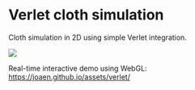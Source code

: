 # Verlet cloth simulation
 Cloth simulation in 2D using simple Verlet integration.

![](2Dcloth.gif)

Real-time interactive demo using WebGL: https://joaen.github.io/assets/verlet/ 
